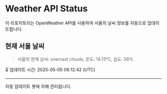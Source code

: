 
# Weather API Status

이 리포지토리는 OpenWeather API를 사용하여 서울의 날씨 정보를 자동으로 업데이트합니다.

## 현재 서울 날씨
> 서울의 현재 날씨: overcast clouds, 온도: 14.13°C, 습도: 56%

⏳ 업데이트 시간: 2025-05-05 06:12:42 (UTC)

---
자동 업데이트 봇에 의해 관리됩니다.
